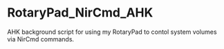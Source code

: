 # RotaryPad_NirCmd_AHK
AHK background script for using my RotaryPad to contol system volumes via NirCmd commands.
